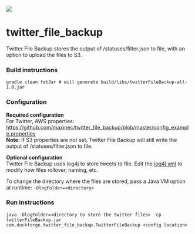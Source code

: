 ![](https://github.com/maxinec/twitter_file_backup/workflows/Java%20CI/badge.svg)
 
# twitter_file_backup
Twitter File Backup stores the output of /statuses/filter.json to file, with an option to upload the files to S3.

### Build instructions
```
gradle clean fatJar # will generate build/libs/twitterFileBackup-all-1.0.jar
```

### Configuration
**Required configuration**  
For Twitter, AWS properties:
https://github.com/maxinec/twitter_file_backup/blob/master/config_example.properties  
**Note:** If S3 properties are not set, Twitter File Backup will still write the output of /statuses/filter.json to file.

**Optional configuration**  
Twitter File Backup uses log4j to store tweets to file.  Edit the [log4j xml](https://github.com/maxinec/twitter_file_backup/blob/master/src/main/resources/log4j2.xml) 
to modify how files rollover, naming, etc.

To change the directory where the files are stored, pass a Java VM option at runtime: 
```-DlogFolder=<directory>```

### Run instructions
``` 
java -DlogFolder=<directory to store the twitter files> -cp twitterFileBackup.jar com.duckforge.twitter_file_backup.TwitterFileBackup <config location> 
```
